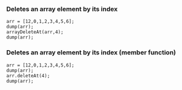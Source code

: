 ### Deletes an array element by its index
```luceescript+trycf
arr = [12,0,1,2,3,4,5,6];
dump(arr);
arrayDeleteAt(arr,4);
dump(arr);
```

### Deletes an array element by its index (member function)
```luceescript+trycf
arr = [12,0,1,2,3,4,5,6];
dump(arr);
arr.deleteAt(4);
dump(arr);
```
